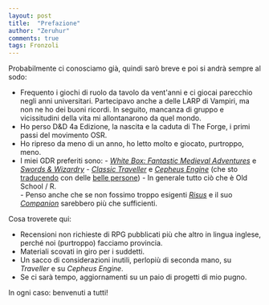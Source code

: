 ```yaml
---
layout: post
title:  "Prefazione"
author: "Zeruhur"
comments: true
tags: Fronzoli
---
```


Probabilmente ci conosciamo già, quindi sarò breve e poi si andrà sempre al sodo:  
- Frequento i giochi di ruolo da tavolo da vent'anni e ci giocai parecchio negli anni universitari. Partecipavo anche a delle LARP di Vampiri, ma non ne ho dei buoni ricordi. In seguito, mancanza di gruppo e vicissitudini della vita mi allontanarono da quel mondo.  
- Ho perso D&D 4a Edizione, la nascita e la caduta di The Forge, i primi passi del movimento OSR.  
- Ho ripreso da meno di un anno, ho letto molto e giocato, purtroppo, meno.  
- I miei GDR preferiti sono:
        -  [_White Box: Fantastic Medieval Adventures_](https://www.drivethrurpg.com/product/190631/White-Box--Fantastic-Medieval-Adventure-Game) e [_Swords & Wizardry_](https://www.drivethrurpg.com/product/86546/Swords-and-Wizardry-Complete-Rulebook)
        -  [_Classic Traveller_](https://www.drivethrurpg.com/product/80192/CTTTBThe-Traveller-Book) e [_Cepheus Engine_](https://www.drivethrurpg.com/product/186894/Cepheus-Engine-System-Reference-Document) (che sto [traducendo](https://cepheus-engine-ita.github.io) con delle [belle persone](https://t.me/cepheus_engine_ita)) 
        -  In generale tutto ciò che è Old School / R.  
        -  Penso anche che se non fossimo troppo esigenti [_Risus_](https://www.drivethrurpg.com/product/170294/Risus-The-Anything-RPG) e il suo [_Companion_](https://www.drivethrurpg.com/product/203657/Risus-Companion?cPath=24710_27894) sarebbero più che sufficienti.

Cosa troverete qui:
- Recensioni non richieste di RPG pubblicati più che altro in lingua inglese, perché noi (purtroppo) facciamo provincia.
- Materiali scovati in giro per i suddetti.
- Un sacco di considerazioni inutili, perlopiù di seconda mano, su _Traveller_ e su _Cepheus Engine_.
- Se ci sarà tempo, aggiornamenti su un paio di progetti di mio pugno.

In ogni caso: benvenuti a tutti!
